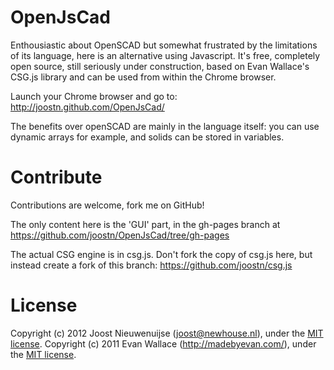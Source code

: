 # OpenJsCad

Enthousiastic about OpenSCAD but somewhat frustrated by the limitations of its language, here is an alternative using Javascript. It's free, completely open source, still seriously under construction, based on Evan Wallace's CSG.js library and can be used from within the Chrome browser.

Launch your Chrome browser and go to: http://joostn.github.com/OpenJsCad/

The benefits over openSCAD are mainly in the language itself: you can use dynamic arrays for example, and solids can be stored in variables. 

# Contribute

Contributions are welcome, fork me on GitHub!

The only content here is the 'GUI' part, in the gh-pages branch at https://github.com/joostn/OpenJsCad/tree/gh-pages  

The actual CSG engine is in csg.js. Don't fork the copy of csg.js here, but instead create a fork of this branch:
https://github.com/joostn/csg.js 

# License

Copyright (c) 2012 Joost Nieuwenuijse (joost@newhouse.nl), under the [MIT license](http://www.opensource.org/licenses/mit-license.php).
Copyright (c) 2011 Evan Wallace (http://madebyevan.com/), under the [MIT license](http://www.opensource.org/licenses/mit-license.php).
